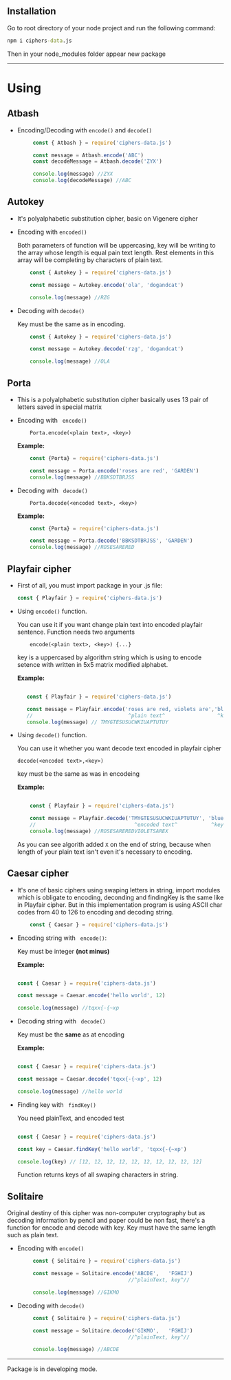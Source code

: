 ## Installation

Go to root directory of your node project and run the following command:
```cmd
npm i ciphers-data.js
```

Then in your node_modules folder appear new package

---
# Using

## Atbash

* Encoding/Decoding with ```encode()``` and ```decode()```

    ```js
         const { Atbash } = require('ciphers-data.js')

         const message = Atbash.encode('ABC')
         const decodeMessage = Atbash.decode('ZYX')

         console.log(message) //ZYX
         console.log(decodeMessage) //ABC
    ```

## Autokey

* It's polyalphabetic substitution cipher, basic on Vigenere cipher

* Encoding with ```encoded()```

    Both parameters of function will be uppercasing, key will be writing to the array whose length is equal pain text length. Rest elements in this array will be completing by characters of plain text.
    ```js
        const { Autokey } = require('ciphers-data.js')

        const message = Autokey.encode('ola', 'dogandcat')

        console.log(message) //RZG
    ```
* Decoding with ```decode()```

    Key must be the same as in encoding.

    ```js
        const { Autokey } = require('ciphers-data.js')

        const message = Autokey.decode('rzg', 'dogandcat')

        console.log(message) //OLA

    ```

## Porta

* This is a polyalphabetic substitution cipher basically uses 13 pair of letters saved in special matrix

* Encoding with ``` encode()```

    ```
        Porta.encode(<plain text>, <key>)
    ```

    **Example:**
    ```js
        const {Porta} = require('ciphers-data.js')

        const message = Porta.encode('roses are red', 'GARDEN')
        console.log(message) //BBKSDTBRJSS
    ```
* Decoding with ``` decode()```

    ```
        Porta.decode(<encoded text>, <key>)
    ```

     **Example:**
    ```js
        const {Porta} = require('ciphers-data.js')

        const message = Porta.decode('BBKSDTBRJSS', 'GARDEN')
        console.log(message) //ROSESARERED
    ```
## Playfair cipher

* First of all, you must import package in your .js file:
    ```js
    const { Playfair } = require('ciphers-data.js')
    ```
* Using ```encode()``` function.

    You can use it if you want change plain text into encoded playfair sentence. Function needs two arguments 
    ``` 
        encode(<plain text>, <key>) {...}
    ```
    key is a uppercased by algorithm string which is using to encode setence with written in 5x5 matrix modified alphabet.

    **Example:**
     ```js

        const { Playfair } = require('ciphers-data.js')

        const message = Playfair.encode('roses are red, violets are','blue')
        //                               ^plain text^                 ^key^
        console.log(message) // TMYGTESUSUCWKIUAPTUTUY

     ```

* Using ```decode()``` function.

    You can use it whether you want decode text encoded in playfair cipher
    ```
    decode(<encoded text>,<key>)
    ```
    key must be the same as was in encodeing

    **Example:**
    ```js

        const { Playfair } = require('ciphers-data.js')

        const message = Playfair.decode('TMYGTESUSUCWKIUAPTUTUY', 'blue')
        //                                ^encoded text^           ^key^
        console.log(message) //ROSESAREREDVIOLETSAREX

    ```
    As you can see algorith added ```X``` on the end of string, because when length of your plain text isn't even it's necessary to encoding.


## Caesar cipher

* It's one of basic ciphers using swaping letters in string, import modules which is obligate to encoding, deconding and findingKey is the same like in Playfair cipher.
But in this implementation program is using ASCII char codes from 40 to 126 to encoding and decoding string.

    ```js
        const { Caesar } = require('ciphers-data.js')
    ```

* Encoding string with ``` encode()```:

    Key must be integer **(not minus)**

    **Example:**
    ```js

    const { Caesar } = require('ciphers-data.js')

    const message = Caesar.encode('hello world', 12)

    console.log(message) //tqxx{-{~xp

    ```
* Decoding string with ``` decode()```

    Key must be the **same** as at encoding

    **Example:**
    ```js

    const { Caesar } = require('ciphers-data.js')

    const message = Caesar.decode('tqxx{-{~xp', 12)

    console.log(message) //hello world

    ```

* Finding key with ``` findKey()```

    You need plainText, and encoded test

    ```js

    const { Caesar } = require('ciphers-data.js')

    const key = Caesar.findKey('hello world', 'tqxx{-{~xp')

    console.log(key) // [12, 12, 12, 12, 12, 12, 12, 12, 12, 12]

    ```
    Function returns keys of all swaping characters in string.

## Solitaire

Original destiny of this cipher was non-computer cryptography but as decoding information by pencil and paper could be non fast, there's a function for encode and decode with key. Key must have the same length such as plain text.

* Encoding with ```encode()```
    
    ```js
         const { Solitaire } = require('ciphers-data.js')

         const message = Solitaire.encode('ABCDE',   'FGHIJ')
                                        //^plainText, key^//

         console.log(message) //GIKMO
    ```
* Decoding with ```decode()```
    ```js
         const { Solitaire } = require('ciphers-data.js')

         const message = Solitaire.decode('GIKMO',   'FGHIJ')
                                        //^plainText, key^//

         console.log(message) //ABCDE
    ```





---

Package is in developing mode.
